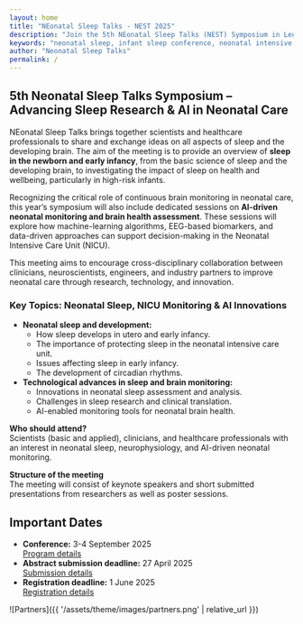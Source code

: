 ```yaml
---
layout: home
title: "NEonatal Sleep Talks - NEST 2025"
description: "Join the 5th NEonatal Sleep Talks (NEST) Symposium in Leuven (Sept 3-4, 2025) to explore neonatal sleep, brain monitoring, and AI-driven innovations in neonatal care"
keywords: "neonatal sleep, infant sleep conference, neonatal intensive care, NICU monitoring, AI in neonatal care, newborn brain development, EEG monitoring, neonatal neurophysiology"
author: "Neonatal Sleep Talks"
permalink: /
---
```


## **5th Neonatal Sleep Talks Symposium – Advancing Sleep Research & AI in Neonatal Care**

NEonatal Sleep Talks brings together scientists and healthcare professionals to share and exchange ideas on all aspects of sleep and the developing brain. The aim of the meeting is to provide an overview of **sleep in the newborn and early infancy**, from the basic science of sleep and the developing brain, to investigating the impact of sleep on health and wellbeing, particularly in high-risk infants. 

Recognizing the critical role of continuous brain monitoring in neonatal care, this year’s symposium will also include dedicated sessions on **AI-driven neonatal monitoring and brain health assessment**. These sessions will explore how machine-learning algorithms, EEG-based biomarkers, and data-driven approaches can support decision-making in the Neonatal Intensive Care Unit (NICU).

This meeting aims to encourage cross-disciplinary collaboration between clinicians, neuroscientists, engineers, and industry partners to improve neonatal care through research, technology, and innovation.

###  Key Topics: Neonatal Sleep, NICU Monitoring & AI Innovations
* **Neonatal sleep and development:**
    * How sleep develops in utero and early infancy.
    * The importance of protecting sleep in the neonatal intensive care unit.
    * Issues affecting sleep in early infancy.
    * The development of circadian rhythms.
* **Technological advances in sleep and brain monitoring:**
    * Innovations in neonatal sleep assessment and analysis.
    * Challenges in sleep research and clinical translation.
    * AI-enabled monitoring tools for neonatal brain health.

**Who should attend?**  
Scientists (basic and applied), clinicians, and healthcare professionals with an interest in neonatal sleep, neurophysiology, and AI-driven neonatal monitoring. 

**Structure of the meeting**  
The meeting will consist of keynote speakers and short submitted presentations from researchers as well as poster sessions. 

## **Important Dates**
- **Conference:** 3-4 September 2025  
    [Program details](https://nestconf25.github.io/program/)
- **Abstract submission deadline:** 27 April 2025   
    [Submission details](https://nestconf25.github.io/abstract-submission/)
- **Registration deadline:** 1 June 2025  
    [Registration details](https://nestconf25.github.io/registration/)


![Partners]({{ '/assets/theme/images/partners.png' | relative_url }})